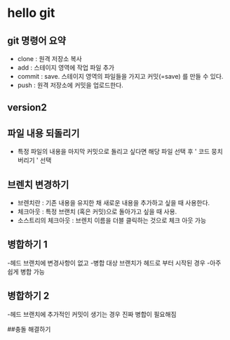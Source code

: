 # hello git

## git 명령어 요약
- clone : 원격 저장소 복사
- add : 스테이지 영역에 작업 파일 추가
- commit : save. 스테이지 영역의 파일들을 가지고 커밋(=save) 를 만들 수 있다.
- push : 원격 저장소에 커밋을 업로드한다.

## version2

## 파일 내용 되돌리기
- 특정 파일의 내용을 마지막 커밋으로 돌리고 싶다면 해당 파일 선택 후 ' 코드 뭉치 버리기 ' 선택

## 브렌치 변경하기
- 브렌치란 : 기존 내용을 유지한 채 새로운 내용을 추가하고 싶을 때 사용한다.
- 체크아웃 : 특정 브랜치 (혹은 커밋)으로 돌아가고 싶을 때 사용.
- 소스트리의 체크아웃 : 브렌치 이름을 더블 클릭하는 것으로  체크 아웃 가능

## 병합하기 1
-헤드 브랜치에 변경사항이 없고
-병합 대상 브랜치가 헤드로 부터 시작된 경우
-아주 쉽게 병합 가능


## 병합하기 2
-헤드 브랜치에 추가적인 커밋이 생기는 경우 진짜 병합이 필요해짐


##충돌 해결하기
